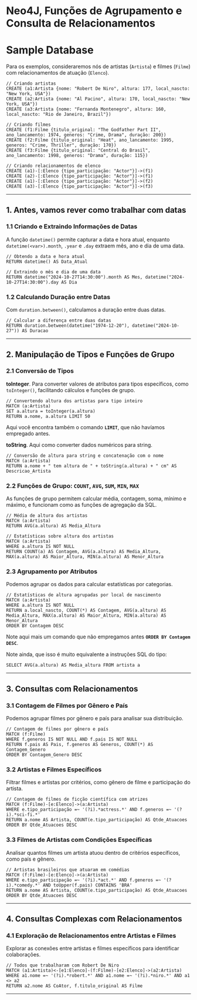 
# Neo4J, Funções de Agrupamento e Consulta de Relacionamentos

# Sample Database 
Para os exemplos, consideraremos nós de artistas (`Artista`) e filmes (`Filme`) com relacionamentos de atuação (`Elenco`). 

```cypher
// Criando artistas
CREATE (a1:Artista {nome: "Robert De Niro", altura: 177, local_nascto: "New York, USA"})
CREATE (a2:Artista {nome: "Al Pacino", altura: 170, local_nascto: "New York, USA"})
CREATE (a3:Artista {nome: "Fernanda Montenegro", altura: 160, local_nascto: "Rio de Janeiro, Brazil"})

// Criando filmes
CREATE (f1:Filme {titulo_original: "The Godfather Part II", ano_lancamento: 1974, generos: "Crime, Drama", duração: 200})
CREATE (f2:Filme {titulo_original: "Heat", ano_lancamento: 1995, generos: "Crime, Thriller", duração: 170})
CREATE (f3:Filme {titulo_original: "Central do Brasil", ano_lancamento: 1998, generos: "Drama", duração: 115})

// Criando relacionamentos de elenco
CREATE (a1)-[:Elenco {tipo_participação: "Actor"}]->(f1)
CREATE (a2)-[:Elenco {tipo_participação: "Actor"}]->(f1)
CREATE (a1)-[:Elenco {tipo_participação: "Actor"}]->(f2)
CREATE (a3)-[:Elenco {tipo_participação: "Actor"}]->(f3)
```

---

## 1. Antes, vamos rever como trabalhar com datas 

### 1.1 Criando e Extraindo Informações de Datas

A função `datetime()` permite capturar a data e hora atual, enquanto `datetime(<var>).month`, `.year` e `.day` extraem mês, ano e dia de uma data.

```cypher
// Obtendo a data e hora atual
RETURN datetime() AS Data_Atual

// Extraindo o mês e dia de uma data
RETURN datetime("2024-10-27T14:30:00").month AS Mes, datetime("2024-10-27T14:30:00").day AS Dia
```

### 1.2 Calculando Duração entre Datas

Com `duration.between()`, calculamos a duração entre duas datas.

```cypher
// Calcular a diferença entre duas datas
RETURN duration.between(datetime("1974-12-20"), datetime("2024-10-27")) AS Duracao
```

---

## 2. Manipulação de Tipos e Funções de Grupo

### 2.1 Conversão de Tipos


**toInteger**. Para converter valores de atributos para tipos específicos, como `toInteger()`, facilitando cálculos e funções de grupo.

```cypher
// Convertendo altura dos artistas para tipo inteiro
MATCH (a:Artista)
SET a.altura = toInteger(a.altura)
RETURN a.nome, a.altura LIMIT 50
```

Aqui você encontra também o comando **`LIMIT`**, que não havíamos empregado antes.

**toString**. Aqui como converter dados numéricos para string.

```cypher
// Conversão de altura para string e concatenação com o nome
MATCH (a:Artista)
RETURN a.nome + " tem altura de " + toString(a.altura) + " cm" AS Descricao_Artista
```

### 2.2 Funções de Grupo: `COUNT`, `AVG`, `SUM`, `MIN`, `MAX`

As funções de grupo permitem calcular média, contagem, soma, mínimo e máximo, e funcionam como as funções de agregação da SQL.

```cypher
// Média de altura dos artistas
MATCH (a:Artista)
RETURN AVG(a.altura) AS Media_Altura

// Estatísticas sobre altura dos artistas
MATCH (a:Artista)
WHERE a.altura IS NOT NULL
RETURN COUNT(a) AS Contagem, AVG(a.altura) AS Media_Altura, MAX(a.altura) AS Maior_Altura, MIN(a.altura) AS Menor_Altura
```

### 2.3 Agrupamento por Atributos

Podemos agrupar os dados para calcular estatísticas por categorias.

```cypher
// Estatísticas de altura agrupadas por local de nascimento
MATCH (a:Artista)
WHERE a.altura IS NOT NULL
RETURN a.local_nascto, COUNT(*) AS Contagem, AVG(a.altura) AS Media_Altura, MAX(a.altura) AS Maior_Altura, MIN(a.altura) AS Menor_Altura
ORDER BY Contagem DESC
```

Note aqui mais um comando que não empregamos antes **`ORDER BY Contagem DESC`**. 


Note ainda, que isso é muito equivalente a instruções SQL do tipo:

```
SELECT AVG(a.altura) AS Media_altura FROM artista a
```


---

## 3. Consultas com Relacionamentos

### 3.1 Contagem de Filmes por Gênero e País

Podemos agrupar filmes por gênero e país para analisar sua distribuição.

```cypher
// Contagem de filmes por gênero e país
MATCH (f:Filme)
WHERE f.generos IS NOT NULL AND f.pais IS NOT NULL
RETURN f.pais AS Pais, f.generos AS Generos, COUNT(*) AS Contagem_Genero
ORDER BY Contagem_Genero DESC
```

### 3.2 Artistas e Filmes Específicos

Filtrar filmes e artistas por critérios, como gênero de filme e participação do artista.

```cypher
// Contagem de filmes de ficção científica com atrizes
MATCH (f:Filme)-[e:Elenco]->(a:Artista)
WHERE e.tipo_participação =~ '(?i).*actress.*' AND f.generos =~ '(?i).*sci-fi.*'
RETURN a.nome AS Artista, COUNT(e.tipo_participação) AS Qtde_Atuacoes
ORDER BY Qtde_Atuacoes DESC
```

### 3.3 Filmes de Artistas com Condições Específicas

Analisar quantos filmes um artista atuou dentro de critérios específicos, como país e gênero.

```cypher
// Artistas brasileiros que atuaram em comédias
MATCH (f:Filme)-[e:Elenco]->(a:Artista)
WHERE e.tipo_participação =~ '(?i).*act.*' AND f.generos =~ '(?i).*comedy.*' AND toUpper(f.pais) CONTAINS 'BRA'
RETURN a.nome AS Artista, COUNT(e.tipo_participação) AS Qtde_Atuacoes
ORDER BY Qtde_Atuacoes DESC
```

---

## 4. Consultas Complexas com Relacionamentos

### 4.1 Exploração de Relacionamentos entre Artistas e Filmes

Explorar as conexões entre artistas e filmes específicos para identificar colaborações.

```cypher
// Todos que trabalharam com Robert De Niro
MATCH (a1:Artista)<-[e1:Elenco]-(f:Filme)-[e2:Elenco]->(a2:Artista)
WHERE a1.nome =~ '(?i).*robert.*' AND a1.nome =~ '(?i).*niro.*' AND a1 <> a2
RETURN a2.nome AS CoAtor, f.titulo_original AS Filme
```

---

